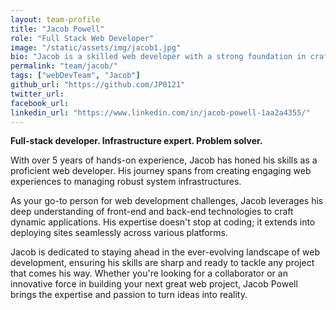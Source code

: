 ```yaml
---
layout: team-profile
title: "Jacob Powell"
role: "Full Stack Web Developer"
image: "/static/assets/img/jacob1.jpg"
bio: "Jacob is a skilled web developer with a strong foundation in crafting dynamic, user-friendly websites. With experience across various industries, he specializes in front-end and back-end development, delivering clean and efficient solutions "
permalink: "team/jacob/"
tags: ["webDevTeam", "Jacob"]
github_url: "https://github.com/JP0121"
twitter_url: 
facebook_url:
linkedin_url: "https://www.linkedin.com/in/jacob-powell-1aa2a4355/" 
---
```


**Full-stack developer. Infrastructure expert. Problem solver.**

With over 5 years of hands-on experience, Jacob has honed his skills as a proficient web developer. His journey spans from creating engaging web experiences to managing robust system infrastructures.

As your go-to person for web development challenges, Jacob leverages his deep understanding of front-end and back-end technologies to craft dynamic applications. His expertise doesn't stop at coding; it extends into deploying sites seamlessly across various platforms.

Jacob is dedicated to staying ahead in the ever-evolving landscape of web development, ensuring his skills are sharp and ready to tackle any project that comes his way. Whether you're looking for a collaborator or an innovative force in building your next great web project, Jacob Powell brings the expertise and passion to turn ideas into reality.